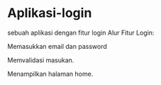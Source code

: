 # Aplikasi-login
sebuah aplikasi dengan fitur login
Alur Fitur Login:

Memasukkan email dan password

Memvalidasi masukan.

Menampilkan halaman home.
